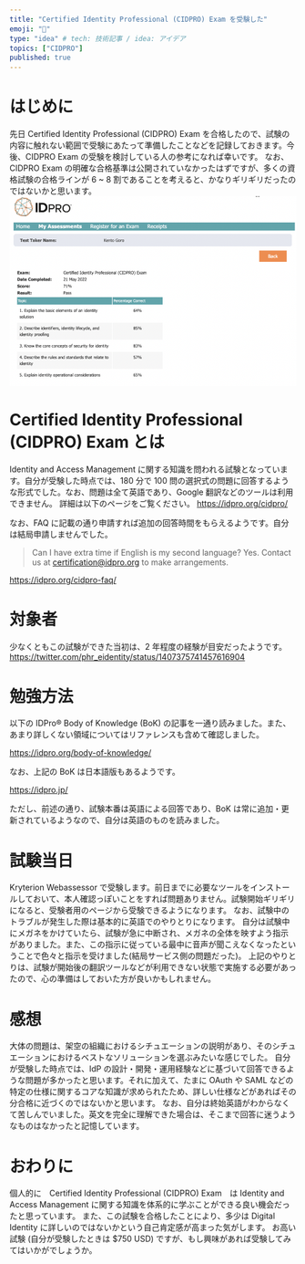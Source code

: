 ```yaml
---
title: "Certified Identity Professional (CIDPRO) Exam を受験した"
emoji: "🤖"
type: "idea" # tech: 技術記事 / idea: アイデア
topics: ["CIDPRO"]
published: true 
---
```

# はじめに

先日 Certified Identity Professional (CIDPRO) Exam を合格したので、試験の内容に触れない範囲で受験にあたって準備したことなどを記録しておきます。今後、CIDPRO Exam の受験を検討している人の参考になれば幸いです。
なお、CIDPRO Exam の明確な合格基準は公開されていなかったはずですが、多くの資格試験の合格ラインが 6 ~ 8 割であることを考えると、かなりギリギリだったのではないかと思います。
![](/images/9044bb4a9e60b1/result.png)

# Certified Identity Professional (CIDPRO) Exam とは

Identity and Access Management に関する知識を問われる試験となっています。自分が受験した時点では、180 分で 100 問の選択式の問題に回答するような形式でした。なお、問題は全て英語であり、Google 翻訳などのツールは利用できません。
詳細は以下のページをご覧ください。
https://idpro.org/cidpro/

なお、FAQ に記載の通り申請すれば追加の回答時間をもらえるようです。自分は結局申請しませんでした。

> Can I have extra time if English is my second language? Yes. Contact us at certification@idpro.org to make arrangements.

https://idpro.org/cidpro-faq/

# 対象者

少なくともこの試験ができた当初は、2 年程度の経験が目安だったようです。
https://twitter.com/phr_eidentity/status/1407375741457616904

# 勉強方法

以下の IDPro® Body of Knowledge (BoK) の記事を一通り読みました。また、あまり詳しくない領域についてはリファレンスも含めて確認しました。

https://idpro.org/body-of-knowledge/

なお、上記の  BoK は日本語版もあるようです。

https://idpro.jp/

ただし、前述の通り、試験本番は英語による回答であり、BoK は常に追加・更新されているようなので、自分は英語のものを読みました。

# 試験当日

Kryterion Webassessor で受験します。前日までに必要なツールをインストールしておいて、本人確認っぽいことをすれば問題ありません。試験開始ギリギリになると、受験者用のページから受験できるようになります。
なお、試験中のトラブルが発生した際は基本的に英語でのやりとりになります。
自分は試験中にメガネをかけていたら、試験が急に中断され、メガネの全体を映すよう指示がありました。また、この指示に従っている最中に音声が聞こえなくなったということで色々と指示を受けました(結局サービス側の問題だった)。
上記のやりとりは、試験が開始後の翻訳ツールなどが利用できない状態で実施する必要があったので、心の準備はしておいた方が良いかもしれません。

# 感想

大体の問題は、架空の組織におけるシチュエーションの説明があり、そのシチュエーションにおけるベストなソリューションを選ぶみたいな感じでした。
自分が受験した時点では、IdP の設計・開発・運用経験などに基づいて回答できるような問題が多かったと思います。それに加えて、たまに OAuth や SAML などの特定の仕様に関するコアな知識が求められたため、詳しい仕様などがあればその分合格に近づくのではないかと思います。
なお、自分は終始英語がわからなくて苦しんでいました。英文を完全に理解できた場合は、そこまで回答に迷うようなものはなかったと記憶しています。

# おわりに

個人的に　Certified Identity Professional (CIDPRO) Exam　は Identity and Access Management に関する知識を体系的に学ぶことができる良い機会だったと思っています。
また、この試験を合格したことにより、多少は Digital Identity に詳しいのではないかという自己肯定感が高まった気がします。
お高い試験 (自分が受験したときは $750 USD) ですが、もし興味があれば受験してみてはいかがでしょうか。